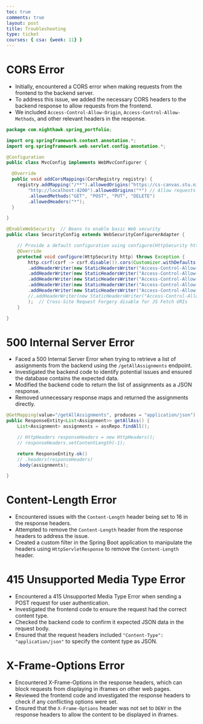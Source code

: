 ```yaml
---
toc: true
comments: true
layout: post
title: Troubleshooting
type: ticket
courses: { csa: {week: 11} }
---
```



# CORS Error
- Initially, encountered a CORS error when making requests from the frontend to the backend server.
- To address this issue, we added the necessary CORS headers to the backend response to allow requests from the frontend.
- We included `Access-Control-Allow-Origin`, `Access-Control-Allow-Methods`, and other relevant headers in the response.

```java
package com.nighthawk.spring_portfolio;

import org.springframework.context.annotation.*;
import org.springframework.web.servlet.config.annotation.*;

@Configuration
public class MvcConfig implements WebMvcConfigurer {

  @Override
  public void addCorsMappings(CorsRegistry registry) {
    registry.addMapping("/**").allowedOrigins("https://cs-canvas.stu.nighthawkcodingsociety.com",
        "http://localhost:4200").allowedOrigins("*") // Allow requests from any origin
        .allowedMethods("GET", "POST", "PUT", "DELETE")
        .allowedHeaders("*");
  }

}

@EnableWebSecurity  // Beans to enable basic Web security
public class SecurityConfig extends WebSecurityConfigurerAdapter {

    // Provide a default configuration using configure(HttpSecurity http)
    @Override
    protected void configure(HttpSecurity http) throws Exception {
        http.csrf(csrf -> csrf.disable()).cors(Customizer.withDefaults()).headers(headers -> headers
        .addHeaderWriter(new StaticHeadersWriter("Access-Control-Allow-Credentials", "true"))
        .addHeaderWriter(new StaticHeadersWriter("Access-Control-Allow-ExposedHeaders", "*", "Authorization"))
        .addHeaderWriter(new StaticHeadersWriter("Access-Control-Allow-Headers", "Content-Type", "Authorization", "x-csrf-token"))
        .addHeaderWriter(new StaticHeadersWriter("Access-Control-Allow-MaxAge", "600"))
        .addHeaderWriter(new StaticHeadersWriter("Access-Control-Allow-Methods", "POST", "GET", "OPTIONS", "HEAD"))
        //.addHeaderWriter(new StaticHeadersWriter("Access-Control-Allow-Origin", "https://nighthawkcoders.github.io", "http://localhost:4000"))
        );  // Cross-Site Request Forgery disable for JS Fetch URIs
    }

}
```

# 500 Internal Server Error
- Faced a 500 Internal Server Error when trying to retrieve a list of assignments from the backend using the `/getAllAssignments` endpoint.
- Investigated the backend code to identify potential issues and ensured the database contains the expected data.
- Modified the backend code to return the list of assignments as a JSON response.
- Removed unnecessary response maps and returned the assignments directly.

```java
@GetMapping(value="/getAllAssignments", produces = "application/json")
public ResponseEntity<List<Assignment>> getAllAss() {
    List<Assignment> assignments = assRepo.findAll();

    // HttpHeaders responseHeaders = new HttpHeaders();
    // responseHeaders.setContentLength(-1);

    return ResponseEntity.ok()
    // .headers(responseHeaders)
    .body(assignments);

}
```


# Content-Length Error
- Encountered issues with the `Content-Length` header being set to 16 in the response headers.
- Attempted to remove the `Content-Length` header from the response headers to address the issue.
- Created a custom filter in the Spring Boot application to manipulate the headers using `HttpServletResponse` to remove the `Content-Length` header.

# 415 Unsupported Media Type Error
- Encountered a 415 Unsupported Media Type Error when sending a POST request for user authentication.
- Investigated the frontend code to ensure the request had the correct content type.
- Checked the backend code to confirm it expected JSON data in the request body.
- Ensured that the request headers included `"Content-Type": "application/json"` to specify the content type as JSON.

# X-Frame-Options Error
- Encountered X-Frame-Options in the response headers, which can block requests from displaying in iframes on other web pages.
- Reviewed the frontend code and investigated the response headers to check if any conflicting options were set.
- Ensured that the `X-Frame-Options` header was not set to `DENY` in the response headers to allow the content to be displayed in iframes.
